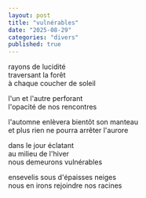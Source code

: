 ```yaml
---
layout: post
title: "vulnérables"
date: "2025-08-29"
categories: "divers"
published: true
---
```


rayons de lucidité  
traversant la forêt  
à chaque coucher de soleil  

l'un et l'autre perforant  
l'opacité de nos rencontres  

l'automne enlèvera bientôt son manteau  
et plus rien ne pourra arrêter l'aurore  

dans le jour éclatant  
au milieu de l'hiver  
nous demeurons vulnérables  

ensevelis sous d'épaisses neiges  
nous en irons rejoindre nos racines  
